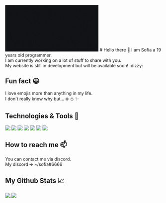 <img src="assset/Welcome.gif" alt="Logo" width="300" height="150">
# Hello there 👋
I am Sofia a 19 years old programmer. <br/>
I am currently working on a lot of stuff to share with you. <br/>
My website is still in development but will be available soon! :dizzy:

## Fun fact :smiley:
I love emojis more than anything in my life. <br/>
I don't really know why but... :snowflake: :snowman: :sparkles:

## Technologies & Tools 🔧
![](https://img.shields.io/badge/OS-Ubuntu-informational?style=flat&logoColor=white&color=2bbc8a)
![](https://img.shields.io/badge/WM-i3wm-informational?style=flat&logoColor=white&color=2bbc8a)
![](https://img.shields.io/badge/Shell-Zsh-informational?style=flat&logoColor=white&color=2bbc8a)
![](https://img.shields.io/badge/Editor-VS_Code-informational?style=flat&logoColor=white&color=2bbc8a)
![](https://img.shields.io/badge/Language-Java-informational?style=flat&logoColor=white&color=2bbc8a)
![](https://img.shields.io/badge/Language-Rust-informational?style=flat&logoColor=white&color=2bbc8a)
![](https://img.shields.io/badge/Language-Bash-informational?style=flat&logoColor=white&color=2bbc8a)

## How to reach me 📫
You can contact me via discord. <br/>
My discord ➔ ~/sofia#6666

## My Github Stats &#x1f4c8;
<a href="https://github.com/Soofiaaa">
  <img align="center" src="https://github-readme-stats.vercel.app/api/top-langs/?username=Soofiaaa&title_color=ffffff&text_color=c9cacc&icon_color=2bbc8a&bg_color=1d1f21">
</a>

<a href="https://github.com/Soofiaaa">
  <img align="center" src="https://github-readme-stats.vercel.app/api?username=Soofiaaa&show_icons=true&line_height=27&count_private=true&title_color=ffffff&text_color=c9cacc&icon_color=2bbc8a&bg_color=1d1f21">
</a>
